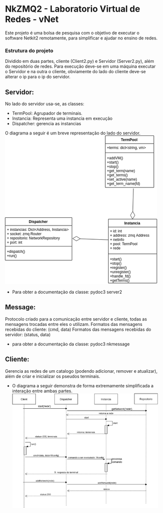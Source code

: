 # NkZMQ2 - Laboratorio Virtual de Redes - vNet 

Este projeto é uma bolsa de pesquisa com o objetivo de executar o software Netkit2 remotamente, para simplificar e ajudar no ensino
de redes. 

### Estrutura do projeto
Dividido em duas partes, cliente (Client2.py) e Servidor (Server2.py), além do repositório de redes. 
Para execução deve-se em uma máquina executar o Servidor e na outra o cliente, obviamente do lado do cliente deve-se alterar o ip para o ip do servidor. 

## Servidor: 
No lado do servidor usa-se, as classes: 
* TermPool: Agrupador de terminais. 
* Instancia: Representa uma instancia em execução 
* Dispatcher: gerencia as instancias 

O diagrama a seguir é um breve representação do lado do servidor. 
![diagrama](vNet.png)

* Para obter a documentação da classe: pydoc3 server2



## Message: 
Protocolo criado para a comunicação entre servidor e cliente, todas as mensagens trocadas entre eles o utilizam. 
Formatos das mensagens recebidas do cliente: (cmd, data)
Formatos das mensagens recebidas do servidor: (status, data) 

* para obter a documentação da classe: pydoc3 nkmessage

## Cliente:
Gerencia as redes de um catalogo (podendo adicionar, remover e atualizar), além de criar e inicializar 
os pseudos terminais. 

* O diagrama a seguir demonstra de forma extremamente simplificada a interação entre ambas partes. 
![diagrama-cliente-servidor](client-server.png)
